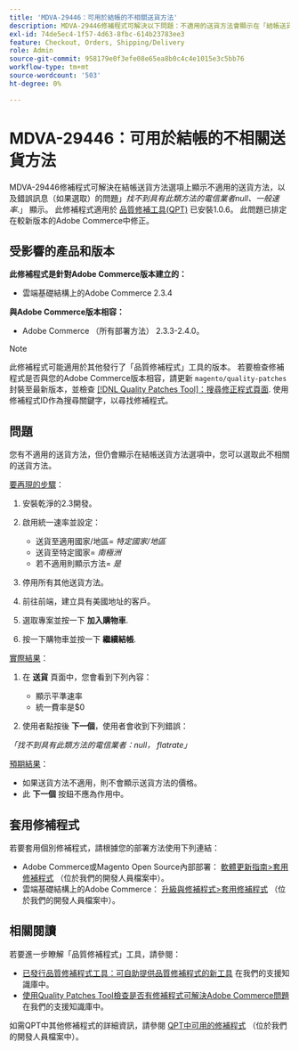 ```yaml
---
title: 'MDVA-29446：可用於結帳的不相關送貨方法'
description: MDVA-29446修補程式可解決以下問題：不適用的送貨方法會顯示在「結帳送貨方法」選項上，且若已選取，則會顯示錯誤訊息「找不到具有此類方法的Carrier null、統一費率*」。 顯示。 安裝[Quality Patches Tool (QPT)](/help/announcements/adobe-commerce-announcements/magento-quality-patches-released-new-tool-to-self-serve-quality-patches.md) 1.0.6後，即可使用此修補程式。 此問題已排定在較新版本的Adobe Commerce中修正。
exl-id: 74de5ec4-1f57-4d63-8fbc-614b23783ee3
feature: Checkout, Orders, Shipping/Delivery
role: Admin
source-git-commit: 958179e0f3efe08e65ea8b0c4c4e1015e3c5bb76
workflow-type: tm+mt
source-wordcount: '503'
ht-degree: 0%

---
```


# MDVA-29446：可用於結帳的不相關送貨方法

MDVA-29446修補程式可解決在結帳送貨方法選項上顯示不適用的送貨方法，以及錯誤訊息（如果選取）的問題」*找不到具有此類方法的電信業者null、一般速率*.」 顯示。 此修補程式適用於 [品質修補工具(QPT)](/help/announcements/adobe-commerce-announcements/magento-quality-patches-released-new-tool-to-self-serve-quality-patches.md) 已安裝1.0.6。 此問題已排定在較新版本的Adobe Commerce中修正。

## 受影響的產品和版本

**此修補程式是針對Adobe Commerce版本建立的：**

* 雲端基礎結構上的Adobe Commerce 2.3.4

**與Adobe Commerce版本相容：**

* Adobe Commerce （所有部署方法） 2.3.3-2.4.0。

>[!NOTE]
>
>此修補程式可能適用於其他發行了「品質修補程式」工具的版本。 若要檢查修補程式是否與您的Adobe Commerce版本相容，請更新 `magento/quality-patches` 封裝至最新版本，並檢查 [[!DNL Quality Patches Tool]：搜尋修正程式頁面](https://devdocs.magento.com/quality-patches/tool.html#patch-grid). 使用修補程式ID作為搜尋關鍵字，以尋找修補程式。

## 問題

您有不適用的送貨方法，但仍會顯示在結帳送貨方法選項中，您可以選取此不相關的送貨方法。

<u>要再現的步驟</u>：

1. 安裝乾淨的2.3開發。
1. 啟用統一速率並設定：

   * 送貨至適用國家/地區= *特定國家/地區*
   * 送貨至特定國家= *南極洲*
   * 若不適用則顯示方法= *是*

1. 停用所有其他送貨方法。
1. 前往前端，建立具有美國地址的客戶。
1. 選取專案並按一下 **加入購物車**.
1. 按一下購物車並按一下 **繼續結帳**.

<u>實際結果</u>：

1. 在 **送貨** 頁面中，您會看到下列內容：

   * 顯示平準速率
   * 統一費率是$0
1. 使用者點按後 **下一個**，使用者會收到下列錯誤：

*「找不到具有此類方法的電信業者：null， flatrate」*

<u>預期結果</u>：

* 如果送貨方法不適用，則不會顯示送貨方法的價格。
* 此 **下一個** 按鈕不應為作用中。

## 套用修補程式

若要套用個別修補程式，請根據您的部署方法使用下列連結：

* Adobe Commerce或Magento Open Source內部部署： [軟體更新指南>套用修補程式](https://devdocs.magento.com/guides/v2.4/comp-mgr/patching/mqp.html) （位於我們的開發人員檔案中）。
* 雲端基礎結構上的Adobe Commerce： [升級與修補程式>套用修補程式](https://devdocs.magento.com/cloud/project/project-patch.html) （位於我們的開發人員檔案中）。

## 相關閱讀

若要進一步瞭解「品質修補程式」工具，請參閱：

* [已發行品質修補程式工具：可自助提供品質修補程式的新工具](/help/announcements/adobe-commerce-announcements/magento-quality-patches-released-new-tool-to-self-serve-quality-patches.md) 在我們的支援知識庫中。
* [使用Quality Patches Tool檢查是否有修補程式可解決Adobe Commerce問題](/help/support-tools/patches-available-in-qpt-tool/check-patch-for-magento-issue-with-magento-quality-patches.md) 在我們的支援知識庫中。

如需QPT中其他修補程式的詳細資訊，請參閱 [QPT中可用的修補程式](https://devdocs.magento.com/quality-patches/tool.html#patch-grid) （位於我們的開發人員檔案中）。
